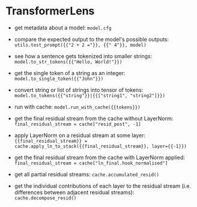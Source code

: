 # TransformerLens

- get metadata about a model:
`model.cfg`

- compare the expected output to the model's possible outputs:
`utils.test_prompt({{"2 + 2 ="}}, {{" 4"}}, model)`

- see how a sentence gets tokenized into smaller strings:
`model.to_str_tokens({{"Hello, World!"}})`

- get the single token of a string as an integer:
`model.to_single_token({{"John"}})`

- convert string or list of strings into tensor of tokens:
`model.to_tokens({{"string"}}|{{["string1", "string2"]}})`

- run with cache:
`model.run_with_cache({{tokens}})`

- get the final residual stream from the cache without LayerNorm:
`final_residual_stream = cache["resid_post", -1]`

- apply LayerNorm on a residual stream at some layer:
`{{final_residual_stream}} = cache.apply_ln_to_stack({{final_residual_stream}}, layer={{-1}})`

- get the final residual stream from the cache with LayerNorm applied:
`final_residual_stream = cache["ln_final.hook_normalised"]`

- get all partial residual streams:
`cache.accumulated_resid()`

- get the individual contributions of each layer to the residual stream (i.e. differences between adjacent residual streams):
`cache.decompose_resid()`
